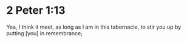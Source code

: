 # 2 Peter 1:13

Yea, I think it meet, as long as I am in this tabernacle, to stir you up by putting [you] in remembrance;